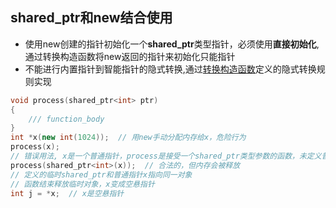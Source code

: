 ## shared_ptr和new结合使用

- 使用new创建的指针初始化一个**shared_ptr**类型指针，必须使用**直接初始化**,通过转换构造函数将new返回的指针来初始化只能指针
- 不能进行内置指针到智能指针的隐式转换,通过[转换构造函数](c++-class-convert-constructor.md)定义的隐式转换规则实现

```c++
void process(shared_ptr<int> ptr)
{
    /// function_body
}
int *x(new int(1024));  // 用new手动分配内存给x，危险行为
process(x);  
// 错误用法, x是一个普通指针，process是接受一个shared_ptr类型参数的函数，未定义普通指针到shared_ptr的转换
process(shared_ptr<int>(x));  // 合法的，但内存会被释放
// 定义的临时shared_ptr和普通指针x指向同一对象
// 函数结束释放临时对象，x变成空悬指针
int j = *x;  // x是空悬指针
```